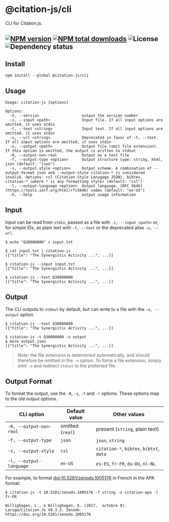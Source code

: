 # @citation-js/cli
CLI for Citation.js.

[![NPM version](https://img.shields.io/npm/v/@citation-js/cli.svg)](https://npmjs.org/package/@citation-js/cli)
[![NPM total downloads](https://img.shields.io/npm/dt/@citation-js/cli.svg)](https://npmcharts.com/compare/@citation-js%2Fcli?minimal=true)
![License](https://img.shields.io/npm/l/@citation-js/cli.svg)
![Dependency status](https://david-dm.org/citation-js/citation-js/status.svg?path=packages%2Fcli)
---

## Install

    npm install --global @citation-js/cli

## Usage

    Usage: citation-js [options]

    Options:
      -V, --version                   output the version number
      -i, --input <path>              Input file. If all input options are omitted, it uses stdin
      -t, --text <string>             Input text. If all input options are omitted, it uses stdin
      -u, --url <string>              Deprecated in favor of -t, --text. If all input options are omitted, it uses stdin
      -o, --output <path>             Output file (omit file extension). If this option is omitted, the output is written to stdout
      -R, --output-non-real           Output as a text file
      -f, --output-type <option>      Output structure type: string, html, json (default: "json")
      -s, --output-style <option>     Output scheme. A combination of --output-format json and --output-style citation-* is considered invalid. Options: csl (Citation Style Lanugage JSON), bibtex, citation-* (where * is any formatting style) (default: "csl")
      -l, --output-language <option>  Output language. [RFC 5646](https://tools.ietf.org/html/rfc5646) codes (default: "en-US")
      -h, --help                      output usage information

## Input

Input can be read from `stdin`, passed as a file with `-i, --input <path>` or, for simple IDs, as plain text with `-t, --text` or the deprecated alias `-u, --url`.

    $ echo "Q30000000" > input.txt

    $ cat input.txt | citation-js
    [{"title": "The Synergistic Activity ...", ...}]

    $ citation-js --input input.txt
    [{"title": "The Synergistic Activity ...", ...}]

    $ citation-js --text Q30000000
    [{"title": "The Synergistic Activity ...", ...}]

## Output

The CLI outputs to `stdout` by default, but can write to a file with the `-o, --output` option.

    $ citation-js --text Q30000000
    [{"title": "The Synergistic Activity ...", ...}]

    $ citation-js -t Q30000000 -o output
    $ more output.json
    [{"title": "The Synergistic Activity ...", ...}]

> Note: the file extension is determined automatically, and should therefore be omitted in the `-o` option. To force a file extension, simply omit `-o` and redirect `stdout` to the preferred file.

## Output Format

To format the output, use the `-R`, `-s`, `-f` and `-l` options. These options map to the old output options.

| CLI option              | Default value    | Other values         |
|-------------------------|------------------|----------------------|
| `-R, --output-non-real` | omitted (`real`) | present (`string`, plain text) |
| `-f, --output-type`     | `json`           | `json`, `string`     |
| `-s, --output-style`    | `csl`            | `citation-*`, `bibtex`, `bibtxt`, `data` |
| `-l, --output-language` | `en-US`          | `es-ES`, `fr-FR`, `du-DU`, `nl-NL` |

For example, to format [doi:10.5281/zenodo.1005176](https://doi.org/10.5281/zenodo.1005176) in French in the APA format:

    $ citation-js -t 10.5281/zenodo.1005176 -f string -s citation-apa -l fr-FR

    Willighagen, L., & Willighagen, E. (2017,  octobre 9). Larsgw/Citation.Js V0.3.3. Zenodo. https://doi.org/10.5281/zenodo.1005176
